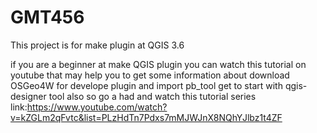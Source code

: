 # GMT456
This project is for make plugin at QGIS 3.6

if you are a beginner at make QGIS plugin you can watch this tutorial on youtube that may help you to get some information about
download OSGeo4W for develope plugin and import pb_tool get to start with qgis-designer tool also so go a had and watch this tutorial series link:https://www.youtube.com/watch?v=kZGLm2qFvtc&list=PLzHdTn7Pdxs7mMJWJnX8NQhYJlbz1t4ZF
